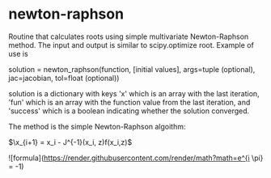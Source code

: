 # newton-raphson
Routine that calculates roots using simple multivariate Newton-Raphson method. The input and output is similar to scipy.optimize root. Example of use is

solution = newton_raphson(function, [initial values], args=tuple (optional), jac=jacobian, tol=float (optional))

solution is a dictionary with keys 'x' which is an array with the last iteration, 'fun' which is an array with the function value from the last iteration, and 'success' which is a boolean indicating whether the solution converged.

The method is the simple Newton-Raphson algoithm:

$\x_{i+1} = x_i - J^{-1}(x_i, z)f(x_i,z)$

![formula](https://render.githubusercontent.com/render/math?math=e^{i \pi} = -1)
